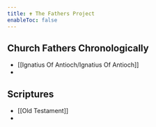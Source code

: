 ```yaml
---
title: ✟ The Fathers Project
enableToc: false
---
```


## Church Fathers Chronologically
- [[Ignatius Of Antioch/Ignatius Of Antioch]]
- 

## Scriptures
- [[Old Testament]]
- 
